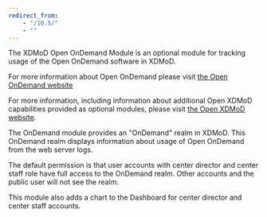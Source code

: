 ```yaml
---
redirect_from:
    - "/10.5/"
    - ""
---
```

The XDMoD Open OnDemand Module is an optional module for
tracking usage of the Open OnDemand software in XDMoD.

For more information about Open OnDemand please visit
[the Open OnDemand website](https://openondemand.org/)

For more information, including information about additional Open XDMoD
capabilities provided as optional modules, please visit
[the Open XDMoD website](https://open.xdmod.org).

The OnDemand module provides an "OnDemand" realm in XDMoD.
This OnDemand realm displays information about usage of Open OnDemand
from the web server logs.

The default permission is that user accounts with center director and center
staff role have full access to the OnDemand realm. Other accounts and the
public user will not see the realm.

This module also adds a chart to the Dashboard for center director and center
staff accounts.
